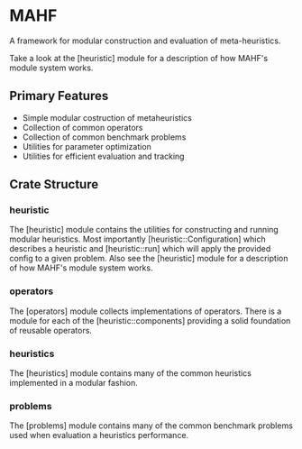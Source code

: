 # MAHF
A framework for modular construction and evaluation of meta-heuristics.

Take a look at the [heuristic] module for a description of how MAHF's module system works.

## Primary Features

- Simple modular costruction of metaheuristics
- Collection of common operators
- Collection of common benchmark problems
- Utilities for parameter optimization
- Utilities for efficient evaluation and tracking

## Crate Structure

### heuristic

The [heuristic] module contains the utilities for constructing and running modular heuristics. Most importantly [heuristic::Configuration] which describes a heuristic and [heuristic::run] which will apply the provided config to a given problem. Also see the [heuristic] module for a description of how MAHF's module system works.

### operators

The [operators] module collects implementations of operators. There is a module for each of the [heuristic::components] providing a solid foundation of reusable operators.

### heuristics

The [heuristics] module contains many of the common heuristics implemented in a modular fashion.

### problems

The [problems] module contains many of the common benchmark problems used when evaluation a heuristics performance.
